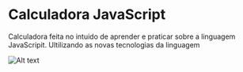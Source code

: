 # Calculadora JavaScript

Calculadora feita no intuido de aprender e praticar sobre a linguagem JavaScripit. 
Ultilizando as novas tecnologias da linguagem


![Alt text](https://i.ibb.co/DVvH97f/calculadora.png "Calculadora")


